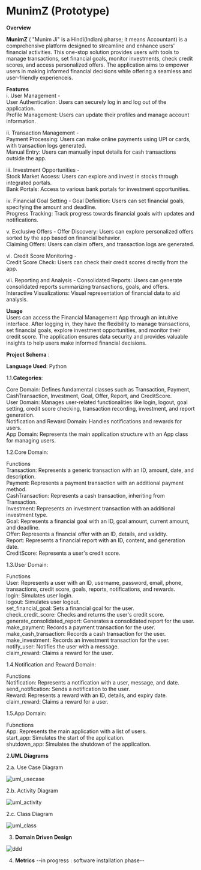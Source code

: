 # **MunimZ** (Prototype)

**Overview**  

**MunimZ** ( "Munim Ji" is a Hindi(Indian) pharse; it means Accountant) is a comprehensive platform designed to streamline and enhance users' financial activities. This one-stop solution provides users with tools to manage transactions, set financial goals, monitor investments, check credit scores, and access personalized offers. The application aims to empower users in making informed financial decisions while offering a seamless and user-friendly experienceis.  

**Features**  
i. User Management -  
User Authentication: Users can securely log in and log out of the application.  
Profile Management: Users can update their profiles and manage account information.  

ii. Transaction Management -  
Payment Processing: Users can make online payments using UPI or cards, with transaction logs generated.  
Manual Entry: Users can manually input details for cash transactions outside the app.  

iii. Investment Opportunities -  
Stock Market Access: Users can explore and invest in stocks through integrated portals.  
Bank Portals: Access to various bank portals for investment opportunities.  

iv. Financial Goal Setting - 
Goal Definition: Users can set financial goals, specifying the amount and deadline.  
Progress Tracking: Track progress towards financial goals with updates and notifications.  

v. Exclusive Offers - 
Offer Discovery: Users can explore personalized offers sorted by the app based on financial behavior.  
Claiming Offers: Users can claim offers, and transaction logs are generated.  

vi. Credit Score Monitoring -  
Credit Score Check: Users can check their credit scores directly from the app.  

vii. Reporting and Analysis - 
Consolidated Reports: Users can generate consolidated reports summarizing transactions, goals, and offers.  
Interactive Visualizations: Visual representation of financial data to aid analysis.  

**Usage**  
Users can access the Financial Management App through an intuitive interface. After logging in, they have the flexibility to manage transactions, set financial goals, explore investment opportunities, and monitor their credit score. The application ensures data security and provides valuable insights to help users make informed financial decisions.  



**Project Schema** :

**Language Used**: Python

1.1.**Categories**:

Core Domain: Defines fundamental classes such as Transaction, Payment, CashTransaction, Investment, Goal, Offer, Report, and CreditScore.  
User Domain: Manages user-related functionalities like login, logout, goal setting, credit score checking, transaction recording, investment, and report generation.  
Notification and Reward Domain: Handles notifications and rewards for users.  
App Domain: Represents the main application structure with an App class for managing users.  

1.2.Core Domain:

Functions  
Transaction: Represents a generic transaction with an ID, amount, date, and description.  
Payment: Represents a payment transaction with an additional payment method.  
CashTransaction: Represents a cash transaction, inheriting from Transaction.  
Investment: Represents an investment transaction with an additional investment type.  
Goal: Represents a financial goal with an ID, goal amount, current amount, and deadline.  
Offer: Represents a financial offer with an ID, details, and validity.  
Report: Represents a financial report with an ID, content, and generation date.  
CreditScore: Represents a user's credit score.  

1.3.User Domain:

Functions  
User: Represents a user with an ID, username, password, email, phone, transactions, credit score, goals, reports, notifications, and rewards.    
login: Simulates user login.  
logout: Simulates user logout.  
set_financial_goal: Sets a financial goal for the user.   
check_credit_score: Checks and returns the user's credit score.  
generate_consolidated_report: Generates a consolidated report for the user.  
make_payment: Records a payment transaction for the user.  
make_cash_transaction: Records a cash transaction for the user.  
make_investment: Records an investment transaction for the user.  
notify_user: Notifies the user with a message.  
claim_reward: Claims a reward for the user.  

1.4.Notification and Reward Domain:

Functions  
Notification: Represents a notification with a user, message, and date.  
send_notification: Sends a notification to the user.  
Reward: Represents a reward with an ID, details, and expiry date.  
claim_reward: Claims a reward for a user.  

1.5.App Domain:

Fubnctions  
App: Represents the main application with a list of users.  
start_app: Simulates the start of the application.  
shutdown_app: Simulates the shutdown of the application.  


2.**UML Diagrams**

2.a. Use Case Diagram

![uml_usecase](https://github.com/Aparup007/One-Stop-Expense-Solution-MunimZ/blob/main/UML%20Diagrams/UML%20Use%20Case%20Diagrame.jpg)

2.b. Activity Diagram 

![uml_activity](https://github.com/Aparup007/One-Stop-Expense-Solution-MunimZ/blob/main/UML%20Diagrams/UML%20Activity%20Diagram.jpg)

2.c. Class Diagram 

![uml_class](https://github.com/Aparup007/One-Stop-Expense-Solution-MunimZ/blob/main/UML%20Diagrams/UML%20Class%20Diagram.jpg)

3. **Domain Driven Design**
   
![ddd](https://github.com/Aparup007/One-Stop-Expense-Solution-MunimZ/blob/main/DDD/Domain%20Driven%20Design.jpg)

4. **Metrics**
--in progress : software installation phase--
